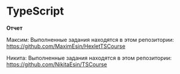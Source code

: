 # TypeScript

**Отчет**

Максим: Выполненные задания находятся в этом репозитории: https://github.com/MaximEsin/HexletTSCourse

Никита: Выполненные задания находятся в этом репозитории: https://github.com/NikitaEsin/TSCourse
